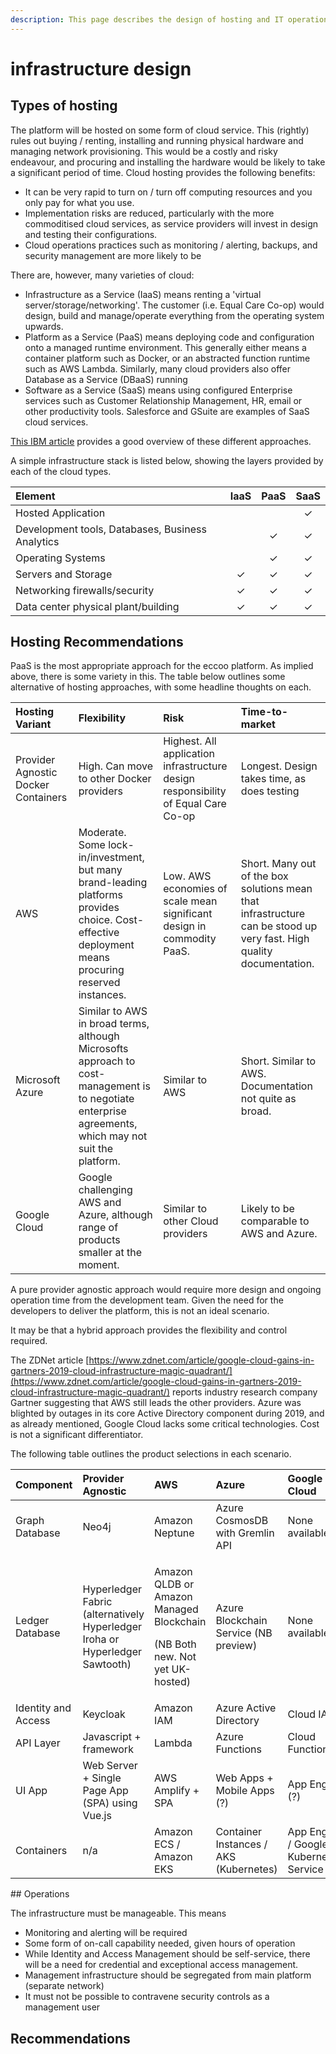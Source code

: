 ```yaml
---
description: This page describes the design of hosting and IT operations for the platforms
---
```


# infrastructure design

## Types of hosting

The platform will be hosted on some form of cloud service. This \(rightly\) rules out buying / renting, installing and running physical hardware and managing network provisioning. This would be a costly and risky endeavour, and procuring and installing the hardware would be likely to take a significant period of time. Cloud hosting provides the following benefits:

* It can be very rapid to turn on / turn off computing resources and you only pay for what you use.
* Implementation risks are reduced, particularly with the more commoditised cloud services, as service providers will invest in design and testing their configurations.
* Cloud operations practices such as monitoring / alerting, backups, and security management are more likely to be 

There are, however, many varieties of cloud:

* Infrastructure as a Service \(IaaS\) means renting a 'virtual server/storage/networking'. The customer \(i.e. Equal Care Co-op\) would design, build and manage/operate everything from the operating system upwards.
* Platform as a Service \(PaaS\) means deploying code and configuration onto a managed runtime environment. This generally either means a container platform such as Docker, or an abstracted function runtime such as AWS Lambda. Similarly, many cloud providers also offer Database as a Service \(DBaaS\) running  
* Software as a Service \(SaaS\) means using configured Enterprise services such as Customer Relationship Management, HR, email or other productivity tools. Salesforce and GSuite are examples of SaaS cloud services.

[This IBM article](https://www.ibm.com/uk-en/cloud/learn/iaas-paas-saas) provides a good overview of these different approaches.

A simple infrastructure stack is listed below, showing the layers provided by each of the cloud types.

| Element | IaaS | PaaS | SaaS |
| :--- | :---: | :---: | :---: |
| Hosted Application |  |  | ✓ |
| Development tools, Databases, Business Analytics |  | ✓ | ✓ |
| Operating Systems |  | ✓ | ✓ |
| Servers and Storage | ✓ | ✓ | ✓ |
| Networking firewalls/security | ✓ | ✓ | ✓ |
| Data center physical plant/building | ✓ | ✓ | ✓ |

## Hosting Recommendations

PaaS is the most appropriate approach for the eccoo platform. As implied above, there is some variety in this. The table below outlines some alternative of hosting approaches, with some headline thoughts on each.

| Hosting Variant | Flexibility | Risk | Time-to-market |
| :--- | :--- | :--- | :--- |
| Provider Agnostic Docker Containers | High. Can move to other Docker providers | Highest. All application infrastructure design responsibility of Equal Care Co-op | Longest. Design takes time, as does testing |
| AWS | Moderate. Some lock-in/investment, but many brand-leading platforms provides choice. Cost-effective deployment means procuring reserved instances. | Low. AWS economies of scale mean significant design in commodity PaaS. | Short. Many out of the box solutions  mean that infrastructure can be stood up very fast. High quality documentation. |
| Microsoft Azure | Similar to AWS in broad terms, although Microsofts approach to cost-management is to negotiate enterprise agreements, which may not suit the platform. | Similar to AWS | Short. Similar to AWS. Documentation not quite as broad. |
| Google Cloud | Google challenging AWS and Azure, although range of products smaller at the moment. | Similar to other Cloud providers | Likely to be comparable to AWS and Azure. |

A pure provider agnostic approach would require more design and ongoing operation time from the development team. Given the need for the developers to deliver the platform, this is not an ideal scenario.

It may be that a hybrid approach provides the flexibility and control required.

The ZDNet article [https://www.zdnet.com/article/google-cloud-gains-in-gartners-2019-cloud-infrastructure-magic-quadrant/](https://www.zdnet.com/article/google-cloud-gains-in-gartners-2019-cloud-infrastructure-magic-quadrant/) reports industry research company Gartner suggesting that AWS still leads the other providers. Azure was blighted by outages in its core Active Directory component during 2019, and as already mentioned, Google Cloud lacks some critical technologies. Cost is not a significant differentiator.

The following table outlines the product selections in each scenario.

<table>
  <thead>
    <tr>
      <th style="text-align:left">Component</th>
      <th style="text-align:left">Provider Agnostic</th>
      <th style="text-align:left">AWS</th>
      <th style="text-align:left">Azure</th>
      <th style="text-align:left">Google Cloud</th>
    </tr>
  </thead>
  <tbody>
    <tr>
      <td style="text-align:left">Graph Database</td>
      <td style="text-align:left">Neo4j</td>
      <td style="text-align:left">Amazon Neptune</td>
      <td style="text-align:left">Azure CosmosDB with Gremlin API</td>
      <td style="text-align:left">None available</td>
    </tr>
    <tr>
      <td style="text-align:left">Ledger Database</td>
      <td style="text-align:left">Hyperledger Fabric (alternatively Hyperledger Iroha or Hyperledger Sawtooth)</td>
      <td
      style="text-align:left">
        <p>Amazon QLDB or Amazon Managed Blockchain</p>
        <p>(NB Both new. Not yet UK-hosted)</p>
        </td>
        <td style="text-align:left">Azure Blockchain Service (NB preview)</td>
        <td style="text-align:left">None available</td>
    </tr>
    <tr>
      <td style="text-align:left">Identity and Access</td>
      <td style="text-align:left">Keycloak</td>
      <td style="text-align:left">Amazon IAM</td>
      <td style="text-align:left">Azure Active Directory</td>
      <td style="text-align:left">Cloud IAM</td>
    </tr>
    <tr>
      <td style="text-align:left">API Layer</td>
      <td style="text-align:left">Javascript + framework</td>
      <td style="text-align:left">Lambda</td>
      <td style="text-align:left">Azure Functions</td>
      <td style="text-align:left">Cloud Functions</td>
    </tr>
    <tr>
      <td style="text-align:left">UI App</td>
      <td style="text-align:left">Web Server + Single Page App (SPA) using Vue.js</td>
      <td style="text-align:left">AWS Amplify + SPA</td>
      <td style="text-align:left">Web Apps + Mobile Apps (?)</td>
      <td style="text-align:left">App Engine (?)</td>
    </tr>
    <tr>
      <td style="text-align:left">Containers</td>
      <td style="text-align:left">n/a</td>
      <td style="text-align:left">Amazon ECS / Amazon EKS</td>
      <td style="text-align:left">Container Instances / AKS (Kubernetes)</td>
      <td style="text-align:left">App Engine / Google Kubernetes Service</td>
    </tr>
  </tbody>
</table>## Operations

The infrastructure must be manageable. This means

* Monitoring and alerting will be required
* Some form of on-call capability needed, given hours of operation
* While Identity and Access Management should be self-service, there will be a need for credential and exceptional access management.
* Management infrastructure should be segregated from main platform \(separate network\)
* It must not be possible to contravene security controls as a management user

## Recommendations 

